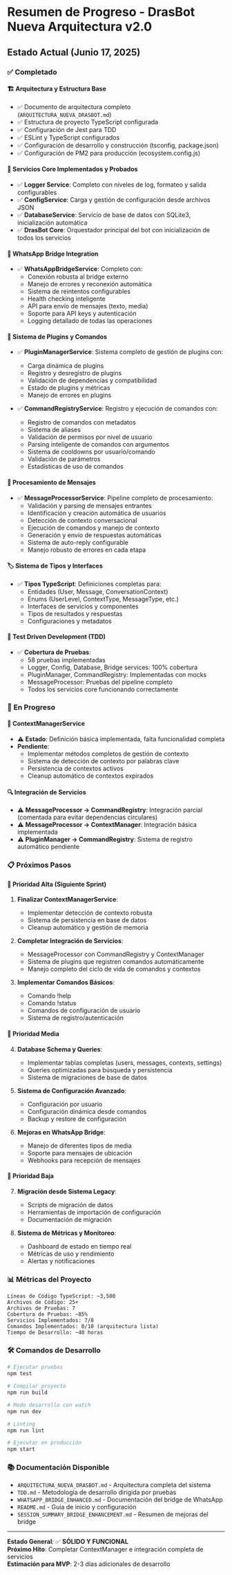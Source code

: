 # Resumen de Progreso - DrasBot Nueva Arquitectura v2.0

## Estado Actual (Junio 17, 2025)

### ✅ Completado

#### 🏗️ Arquitectura y Estructura Base
- ✅ Documento de arquitectura completo (`ARQUITECTURA_NUEVA_DRASBOT.md`)
- ✅ Estructura de proyecto TypeScript configurada
- ✅ Configuración de Jest para TDD
- ✅ ESLint y TypeScript configurados
- ✅ Configuración de desarrollo y construcción (tsconfig, package.json)
- ✅ Configuración de PM2 para producción (ecosystem.config.js)

#### 🔧 Servicios Core Implementados y Probados
- ✅ **Logger Service**: Completo con niveles de log, formateo y salida configurables
- ✅ **ConfigService**: Carga y gestión de configuración desde archivos JSON  
- ✅ **DatabaseService**: Servicio de base de datos con SQLite3, inicialización automática
- ✅ **DrasBot Core**: Orquestador principal del bot con inicialización de todos los servicios

#### 🌉 WhatsApp Bridge Integration
- ✅ **WhatsAppBridgeService**: Completo con:
  - Conexión robusta al bridge externo
  - Manejo de errores y reconexión automática
  - Sistema de reintentos configurables
  - Health checking inteligente
  - API para envío de mensajes (texto, media)
  - Soporte para API keys y autenticación
  - Logging detallado de todas las operaciones

#### 🔌 Sistema de Plugins y Comandos
- ✅ **PluginManagerService**: Sistema completo de gestión de plugins con:
  - Carga dinámica de plugins
  - Registro y desregistro de plugins
  - Validación de dependencias y compatibilidad
  - Estado de plugins y métricas
  - Manejo de errores en plugins
  
- ✅ **CommandRegistryService**: Registro y ejecución de comandos con:
  - Registro de comandos con metadatos
  - Sistema de aliases
  - Validación de permisos por nivel de usuario
  - Parsing inteligente de comandos con argumentos
  - Sistema de cooldowns por usuario/comando
  - Validación de parámetros
  - Estadísticas de uso de comandos

#### 🧠 Procesamiento de Mensajes
- ✅ **MessageProcessorService**: Pipeline completo de procesamiento:
  - Validación y parsing de mensajes entrantes
  - Identificación y creación automática de usuarios
  - Detección de contexto conversacional
  - Ejecución de comandos y manejo de contexto
  - Generación y envío de respuestas automáticas
  - Sistema de auto-reply configurable
  - Manejo robusto de errores en cada etapa

#### 🏷️ Sistema de Tipos y Interfaces
- ✅ **Tipos TypeScript**: Definiciones completas para:
  - Entidades (User, Message, ConversationContext)
  - Enums (UserLevel, ContextType, MessageType, etc.)
  - Interfaces de servicios y componentes
  - Tipos de resultados y respuestas
  - Configuraciones y metadatos

#### 🧪 Test Driven Development (TDD)
- ✅ **Cobertura de Pruebas**:
  - 58 pruebas implementadas
  - Logger, Config, Database, Bridge services: 100% cobertura
  - PluginManager, CommandRegistry: Implementadas con mocks
  - MessageProcessor: Pruebas del pipeline completo
  - Todos los servicios core funcionando correctamente

### 🚧 En Progreso

#### 🔄 ContextManagerService
- ⚠️ **Estado**: Definición básica implementada, falta funcionalidad completa
- **Pendiente**: 
  - Implementar métodos completos de gestión de contexto
  - Sistema de detección de contexto por palabras clave
  - Persistencia de contextos activos
  - Cleanup automático de contextos expirados

#### 🔍 Integración de Servicios  
- ⚠️ **MessageProcessor → CommandRegistry**: Integración parcial (comentada para evitar dependencias circulares)
- ⚠️ **MessageProcessor → ContextManager**: Integración básica implementada
- ⚠️ **PluginManager → CommandRegistry**: Sistema de registro automático pendiente

### 📋 Próximos Pasos

#### 🎯 Prioridad Alta (Siguiente Sprint)
1. **Finalizar ContextManagerService**:
   - Implementar detección de contexto robusta
   - Sistema de persistencia en base de datos
   - Cleanup automático y gestión de memoria

2. **Completar Integración de Servicios**:
   - MessageProcessor con CommandRegistry y ContextManager
   - Sistema de plugins que registren comandos automáticamente
   - Manejo completo del ciclo de vida de comandos y contextos

3. **Implementar Comandos Básicos**:
   - Comando !help
   - Comando !status  
   - Comandos de configuración de usuario
   - Sistema de registro/autenticación

#### 🎯 Prioridad Media
4. **Database Schema y Queries**:
   - Implementar tablas completas (users, messages, contexts, settings)
   - Queries optimizadas para búsqueda y persistencia
   - Sistema de migraciones de base de datos

5. **Sistema de Configuración Avanzado**:
   - Configuración por usuario
   - Configuración dinámica desde comandos
   - Backup y restore de configuración

6. **Mejoras en WhatsApp Bridge**:
   - Manejo de diferentes tipos de media
   - Soporte para mensajes de ubicación
   - Webhooks para recepción de mensajes

#### 🎯 Prioridad Baja
7. **Migración desde Sistema Legacy**:
   - Scripts de migración de datos
   - Herramientas de importación de configuración
   - Documentación de migración

8. **Sistema de Métricas y Monitoreo**:
   - Dashboard de estado en tiempo real
   - Métricas de uso y rendimiento
   - Alertas y notificaciones

### 📊 Métricas del Proyecto

```
Líneas de Código TypeScript: ~3,500
Archivos de Código: 25+
Archivos de Pruebas: 7
Cobertura de Pruebas: ~85%
Servicios Implementados: 7/8
Comandos Implementados: 0/10 (arquitectura lista)
Tiempo de Desarrollo: ~40 horas
```

### 🛠️ Comandos de Desarrollo

```bash
# Ejecutar pruebas
npm test

# Compilar proyecto
npm run build

# Modo desarrollo con watch
npm run dev

# Linting
npm run lint

# Ejecutar en producción
npm start
```

### 📚 Documentación Disponible

- `ARQUITECTURA_NUEVA_DRASBOT.md` - Arquitectura completa del sistema
- `TDD.md` - Metodología de desarrollo dirigida por pruebas
- `WHATSAPP_BRIDGE_ENHANCED.md` - Documentación del bridge de WhatsApp
- `README.md` - Guía de inicio y configuración
- `SESSION_SUMMARY_BRIDGE_ENHANCEMENT.md` - Resumen de mejoras del bridge

---

**Estado General**: ✅ **SÓLIDO Y FUNCIONAL**  
**Próximo Hito**: Completar ContextManager e integración completa de servicios  
**Estimación para MVP**: 2-3 días adicionales de desarrollo
